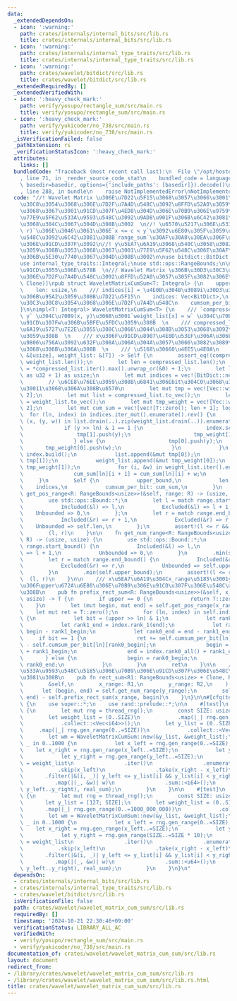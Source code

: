 ```yaml
---
data:
  _extendedDependsOn:
  - icon: ':warning:'
    path: crates/internals/internal_bits/src/lib.rs
    title: crates/internals/internal_bits/src/lib.rs
  - icon: ':warning:'
    path: crates/internals/internal_type_traits/src/lib.rs
    title: crates/internals/internal_type_traits/src/lib.rs
  - icon: ':warning:'
    path: crates/wavelet/bitdict/src/lib.rs
    title: crates/wavelet/bitdict/src/lib.rs
  _extendedRequiredBy: []
  _extendedVerifiedWith:
  - icon: ':heavy_check_mark:'
    path: verify/yosupo/rectangle_sum/src/main.rs
    title: verify/yosupo/rectangle_sum/src/main.rs
  - icon: ':heavy_check_mark:'
    path: verify/yukicoder/no_738/src/main.rs
    title: verify/yukicoder/no_738/src/main.rs
  _isVerificationFailed: false
  _pathExtension: rs
  _verificationStatusIcon: ':heavy_check_mark:'
  attributes:
    links: []
  bundledCode: "Traceback (most recent call last):\n  File \"/opt/hostedtoolcache/Python/3.10.15/x64/lib/python3.10/site-packages/onlinejudge_verify/documentation/build.py\"\
    , line 71, in _render_source_code_stat\n    bundled_code = language.bundle(stat.path,\
    \ basedir=basedir, options={'include_paths': [basedir]}).decode()\n  File \"/opt/hostedtoolcache/Python/3.10.15/x64/lib/python3.10/site-packages/onlinejudge_verify/languages/rust.py\"\
    , line 288, in bundle\n    raise NotImplementedError\nNotImplementedError\n"
  code: "//! Wavelet Matrix \u306E\u7D22\u5F15\u3068\u3057\u3066\u3001\u30D3\u30C3\
    \u30C8\u3054\u3068\u306E\u7D2F\u7A4D\u548C\u3092\u8FFD\u52A0\u3059\u308B\u3053\
    \u3068\u3067\u3001\u91CD\u307F\u4ED8\u304D\u306E\u70B9\u306E\u9759\u7684\u306A\
    \u77E9\u5F62\u533A\u9593\u548C\u3092\u9AD8\u901F\u306B\u6C42\u3081\u308B\u3053\
    \u3068\u304C\u3067\u304D\u308B\u3002  \n//! \u6570\u5217\u306E\u533A\u9593`[l,\
    \ r)`\u306E\u3046\u3061\u306E`x <= c < y`\u3092\u6E80\u305F\u3059\u6570\u5024\u306E\
    \u548C\u3092\u6C42\u3081\u308B`range_sum`\u30AF\u30A8\u30EA\u306F\u3001\u5404\u70B9\
    \u306E\u91CD\u307F\u3092\n//! y\u5EA7\u6A19\u3068\u540C\u3058\u3082\u306E\u3068\
    \u3059\u308B\u3053\u3068\u3067\u3001\u77E9\u5F62\u548C\u306E\u30AF\u30A8\u30EA\
    \u306B\u5E30\u7740\u3067\u304D\u308B\u3002\n\nuse bitdict::BitDict;\nuse internal_bits::ceil_log2;\n\
    use internal_type_traits::Integral;\nuse std::ops::RangeBounds;\n\n/// T\u306F\
    \u91CD\u3055\u306E\u578B  \n/// Wavelet Matrix \u306B\u30D3\u30C3\u30C8\u3054\u3068\
    \u306E\u7D2F\u7A4D\u548C\u3092\u8FFD\u52A0\u3057\u305F\u3082\u306E\n#[derive(Debug,\
    \ Clone)]\npub struct WaveletMatrixCumSum<T: Integral> {\n    upper_bound: usize,\n\
    \    len: usize,\n    /// indices[i] = \u4E0B\u304B\u3089i\u30D3\u30C3\u30C8\u76EE\
    \u306B\u95A2\u3059\u308B\u7D22\u5F15\n    indices: Vec<BitDict>,\n    /// \u30D3\
    \u30C3\u30C8\u3054\u3068\u306E\u7D2F\u7A4D\u548C\n    cumsum_per_bit: Vec<Vec<T>>,\n\
    }\n\nimpl<T: Integral> WaveletMatrixCumSum<T> {\n    /// `compressed_list[x] =\
    \ y` \u304C\u70B9(x, y)\u306B\u3001`weight_list[x] = w` \u304C\u70B9(x, y)\u306E\
    \u91CD\u307Fw\u306B\u5BFE\u5FDC\u3059\u308B  \n    /// compressed_list\u306F\u5EA7\
    \u6A19\u5727\u7E2E\u3055\u308C\u3066\u3044\u308B\u3053\u3068\u3092\u671F\u5F85\
    \u3059\u308B  \n    /// x\u306F\u91CD\u8907\u4E0D\u53EF\u306A\u306E\u3067\u3001\
    \u9806\u756A\u3092\u632F\u308A\u306A\u304A\u3057\u3066\u3082\u3089\u3046\u3053\
    \u3068\u306B\u306A\u308B  \n    /// \u5168\u30660\u4EE5\u4E0A\n    pub fn new(compressed_list:\
    \ &[usize], weight_list: &[T]) -> Self {\n        assert_eq!(compressed_list.len(),\
    \ weight_list.len());\n        let len = compressed_list.len();\n        let upper_bound\
    \ = *compressed_list.iter().max().unwrap_or(&0) + 1;\n        let log = ceil_log2(upper_bound\
    \ as u32 + 1) as usize;\n        let mut indices = vec![BitDict::new(len); log];\n\
    \        // \u6CE8\u76EE\u3059\u308B\u6841\u306Ebit\u304C0\u3068\u306A\u308B\u6570\
    \u30011\u3068\u306A\u308B\u6570\n        let mut tmp = vec![Vec::with_capacity(len);\
    \ 2];\n        let mut list = compressed_list.to_vec();\n        let mut weight_list\
    \ = weight_list.to_vec();\n        let mut tmp_weight = vec![Vec::with_capacity(len);\
    \ 2];\n        let mut cum_sum = vec![vec![T::zero(); len + 1]; log];\n      \
    \  for (ln, index) in indices.iter_mut().enumerate().rev() {\n            for\
    \ (x, (y, w)) in list.drain(..).zip(weight_list.drain(..)).enumerate() {\n   \
    \             if (y >> ln) & 1 == 1 {\n                    index.set(x);\n   \
    \                 tmp[1].push(y);\n                    tmp_weight[1].push(w);\n\
    \                } else {\n                    tmp[0].push(y);\n             \
    \       tmp_weight[0].push(w);\n                }\n            }\n           \
    \ index.build();\n            list.append(&mut tmp[0]);\n            list.append(&mut\
    \ tmp[1]);\n            weight_list.append(&mut tmp_weight[0]);\n            weight_list.append(&mut\
    \ tmp_weight[1]);\n            for (i, &w) in weight_list.iter().enumerate() {\n\
    \                cum_sum[ln][i + 1] = cum_sum[ln][i] + w;\n            }\n   \
    \     }\n        Self {\n            upper_bound,\n            len,\n        \
    \    indices,\n            cumsum_per_bit: cum_sum,\n        }\n    }\n\n    fn\
    \ get_pos_range<R: RangeBounds<usize>>(&self, range: R) -> (usize, usize) {\n\
    \        use std::ops::Bound::*;\n        let l = match range.start_bound() {\n\
    \            Included(&l) => l,\n            Excluded(&l) => l + 1,\n        \
    \    Unbounded => 0,\n        };\n        let r = match range.end_bound() {\n\
    \            Included(&r) => r + 1,\n            Excluded(&r) => r,\n        \
    \    Unbounded => self.len,\n        };\n        assert!(l <= r && r <= self.len);\n\
    \        (l, r)\n    }\n\n    fn get_num_range<R: RangeBounds<usize>>(&self, range:\
    \ R) -> (usize, usize) {\n        use std::ops::Bound::*;\n        let l = match\
    \ range.start_bound() {\n            Included(&l) => l,\n            Excluded(&l)\
    \ => l + 1,\n            Unbounded => 0,\n        }\n        .min(self.upper_bound);\n\
    \        let r = match range.end_bound() {\n            Included(&r) => r + 1,\n\
    \            Excluded(&r) => r,\n            Unbounded => self.upper_bound,\n\
    \        }\n        .min(self.upper_bound);\n        assert!(l <= r);\n      \
    \  (l, r)\n    }\n\n    /// x\u5EA7\u6A19\u304Cx_range\u5185\u3001y\u5EA7\u6A19\
    \u306Fupper\u672A\u6E80\u306E\u70B9\u306E\u91CD\u307F\u306E\u548C\u3092\u6C42\u3081\
    \u308B\n    pub fn prefix_rect_sum<R: RangeBounds<usize>>(&self, x_range: R, upper:\
    \ usize) -> T {\n        if upper == 0 {\n            return T::zero();\n    \
    \    }\n        let (mut begin, mut end) = self.get_pos_range(x_range);\n    \
    \    let mut ret = T::zero();\n        for (ln, index) in self.indices.iter().enumerate().rev()\
    \ {\n            let bit = (upper >> ln) & 1;\n            let rank1_begin = index.rank_1(begin);\n\
    \            let rank1_end = index.rank_1(end);\n            let rank0_begin =\
    \ begin - rank1_begin;\n            let rank0_end = end - rank1_end;\n       \
    \     if bit == 1 {\n                ret += self.cumsum_per_bit[ln][rank0_end]\
    \ - self.cumsum_per_bit[ln][rank0_begin];\n                begin = index.rank0_all()\
    \ + rank1_begin;\n                end = index.rank0_all() + rank1_end;\n     \
    \       } else {\n                begin = rank0_begin;\n                end =\
    \ rank0_end;\n            }\n        }\n        ret\n    }\n\n    /// \u77E9\u5F62\
    \u533A\u9593\u548C\u5185\u306E\u70B9\u306E\u91CD\u307F\u306E\u548C\u3092\u6C42\
    \u3081\u308B\n    pub fn rect_sum<R1: RangeBounds<usize> + Clone, R2: RangeBounds<usize>>(\n\
    \        &self,\n        x_range: R1,\n        y_range: R2,\n    ) -> T {\n  \
    \      let (begin, end) = self.get_num_range(y_range);\n        self.prefix_rect_sum(x_range.clone(),\
    \ end) - self.prefix_rect_sum(x_range, begin)\n    }\n}\n\n#[cfg(test)]\nmod test\
    \ {\n    use super::*;\n    use rand::prelude::*;\n\n    #[test]\n    fn test_rect_sum()\
    \ {\n        let mut rng = thread_rng();\n        const SIZE: usize = 10000;\n\
    \        let weight_list = (0..SIZE)\n            .map(|_| rng.gen_range(-1000_000_000..=1000_000_000))\n\
    \            .collect::<Vec<i64>>();\n        let y_list = (0..SIZE)\n       \
    \     .map(|_| rng.gen_range(0..=SIZE))\n            .collect::<Vec<usize>>();\n\
    \        let wm = WaveletMatrixCumSum::new(&y_list, &weight_list);\n        for\
    \ _ in 0..1000 {\n            let x_left = rng.gen_range(0..=SIZE);\n        \
    \    let x_right = rng.gen_range(x_left..=SIZE);\n            let y_left = rng.gen_range(0..=SIZE);\n\
    \            let y_right = rng.gen_range(y_left..=SIZE);\n            let real_sum\
    \ = weight_list\n                .iter()\n                .enumerate()\n     \
    \           .skip(x_left)\n                .take(x_right - x_left)\n         \
    \       .filter(|&(i, _)| y_left <= y_list[i] && y_list[i] < y_right)\n      \
    \          .map(|(_, &w)| w)\n                .sum::<i64>();\n            assert_eq!(wm.rect_sum(x_left..x_right,\
    \ y_left..y_right), real_sum);\n        }\n    }\n\n    #[test]\n    fn test_two_beki()\
    \ {\n        let mut rng = thread_rng();\n        const SIZE: usize = 128;\n \
    \       let y_list = [127; SIZE];\n        let weight_list = (0..SIZE)\n     \
    \       .map(|_| rng.gen_range(0..=1000_000_000))\n            .collect::<Vec<u64>>();\n\
    \        let wm = WaveletMatrixCumSum::new(&y_list, &weight_list);\n        for\
    \ _ in 0..1000 {\n            let x_left = rng.gen_range(0..=SIZE);\n        \
    \    let x_right = rng.gen_range(x_left..=SIZE);\n            let y_left = rng.gen_range(0..=SIZE);\n\
    \            let y_right = rng.gen_range(SIZE..=SIZE * 10);\n            let real_sum\
    \ = weight_list\n                .iter()\n                .enumerate()\n     \
    \           .skip(x_left)\n                .take(x_right - x_left)\n         \
    \       .filter(|&(i, _)| y_left <= y_list[i] && y_list[i] < y_right)\n      \
    \          .map(|(_, &w)| w)\n                .sum::<u64>();\n            assert_eq!(wm.rect_sum(x_left..x_right,\
    \ y_left..y_right), real_sum);\n        }\n    }\n}\n"
  dependsOn:
  - crates/internals/internal_bits/src/lib.rs
  - crates/internals/internal_type_traits/src/lib.rs
  - crates/wavelet/bitdict/src/lib.rs
  isVerificationFile: false
  path: crates/wavelet/wavelet_matrix_cum_sum/src/lib.rs
  requiredBy: []
  timestamp: '2024-10-21 22:30:46+09:00'
  verificationStatus: LIBRARY_ALL_AC
  verifiedWith:
  - verify/yosupo/rectangle_sum/src/main.rs
  - verify/yukicoder/no_738/src/main.rs
documentation_of: crates/wavelet/wavelet_matrix_cum_sum/src/lib.rs
layout: document
redirect_from:
- /library/crates/wavelet/wavelet_matrix_cum_sum/src/lib.rs
- /library/crates/wavelet/wavelet_matrix_cum_sum/src/lib.rs.html
title: crates/wavelet/wavelet_matrix_cum_sum/src/lib.rs
---
```

